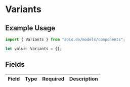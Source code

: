 # Variants

## Example Usage

```typescript
import { Variants } from "apis.do/models/components";

let value: Variants = {};
```

## Fields

| Field       | Type        | Required    | Description |
| ----------- | ----------- | ----------- | ----------- |